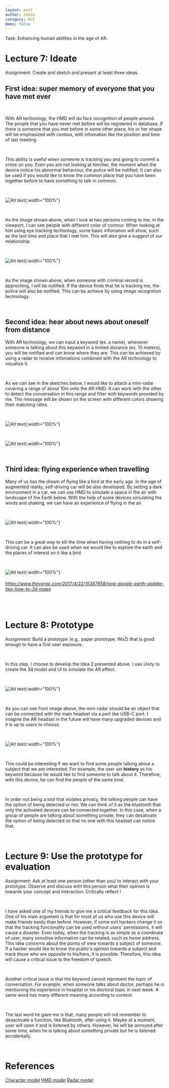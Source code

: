 ```yaml
---
layout: post
author: zemin 
category: HCI
demo: false 
---
```


Task: Enhancing human abilities in the age of AR.

# Lecture 7: Ideate

Assignment: Create and sketch and present at least three ideas.

## First idea: super memory of everyone that you have met ever

&nbsp;

With AR technology, the HMD will do face recognition of people around. The people that you have never met before will be registered in database. If there is someone that you met before in some other place, his or her shape will be emphasized with contour, with infomation like the position and time of last meeting.

&nbsp;

This ability is useful when someone is tracking you and going to commit a crime on you. Even you are not looking at him/her, the moment when the device notice his abnormal behaviour, the police will be notified. It can also be used if you would like to know the common place that you have been together before to have something to talk in common.

&nbsp;

![Alt text](https://raw.githubusercontent.com/zemin-xu/zemin-xu.github.io/master/assets/images/hci_lecture/idea1_1.jpg " "){:width="100%"}

&nbsp;

As the image shown above, when I look at two persons coming to me, in the viewport, I can see people with different color of contour. When looking at him using eye tracking technology, some basic infomation will show, such as the last time and place that I met him. This will also give a suggest of our relationship.

&nbsp;

![Alt text](https://raw.githubusercontent.com/zemin-xu/zemin-xu.github.io/master/assets/images/hci_lecture/idea1_2.jpg " "){:width="100%"}

&nbsp;

As the image shown above, when someone with criminal record is approching, I will be notified. If the device finds that he is tracking me, the police will also be notified. This can be achieve by using image recognition technology.

&nbsp;

## Second idea: hear about news about oneself from distance

With AR technology, we can input a keyword (ex. a name), whenever someone is talking about this keyword in a limited distance (ex. 10 meters), you will be notified and can know where they are. This can be achieved by using a radar to receive infomations combined with the AR technology to visualize it.

&nbsp;

As we can see in the sketches below, I would like to attach a mini-radar covering a range of about 10m onto the AR HMD. It can work with the other to detect the conversation in this range and filter with keywords provided by me. The message will be shown on the screen with different colors showing their matching rates.

&nbsp;

![Alt text](https://raw.githubusercontent.com/zemin-xu/zemin-xu.github.io/master/assets/images/hci_lecture/idea2_1.jpg "paper sketch for device"){:width="100%"}

&nbsp;

![Alt text](https://raw.githubusercontent.com/zemin-xu/zemin-xu.github.io/master/assets/images/hci_lecture/idea2_2.jpg "functionality"){:width="100%"}

&nbsp;

## Third idea: flying experience when travelling

Many of us has the dream of flying like a bird at the early age. In the age of augmented reality, self-driving car will be also developed. By setting a dark environment in a car, we can use HMD to simulate a space in the air with landscape of the Earth below. With the help of some devices simulating the winds and shaking, we can have an experience of flying in the air.

&nbsp;

![Alt text](https://raw.githubusercontent.com/zemin-xu/zemin-xu.github.io/master/assets/images/hci_lecture/idea3.jpg " "){:width="100%"}

&nbsp;

This can be a great way to kill the time when having nothing to do in a self-driving car. It can also be used when we would like to explore the earth and the places of interest on it like a bird.

&nbsp;

![Alt text](https://raw.githubusercontent.com/zemin-xu/zemin-xu.github.io/master/assets/images/hci_lecture/google_earth.png " "){:width="100%"}

###### https://www.theverge.com/2017/4/22/15387958/new-google-earth-update-tips-how-to-3d-maps

&nbsp;

# Lecture 8: Prototype

Assignment: Build a prototype (e.g,. paper prototype, WoZ) that is good enough to have a first user exposure.

&nbsp;

In this step, I choose to develop the Idea 2 presented above. I use *Unity* to create the 3d model and UI to simulate the AR effect.

&nbsp;

![Alt text](https://raw.githubusercontent.com/zemin-xu/zemin-xu.github.io/master/assets/images/hci_lecture/headset.png " "){:width="100%"}

&nbsp;

As you can see from image above, the mini-radar should be an object that can be connected with the main headset via a port like USB-C port. I imagine the AR headset in the future will have many upgraded devices and it is up to users to choose.

&nbsp;

![Alt text](https://raw.githubusercontent.com/zemin-xu/zemin-xu.github.io/master/assets/images/hci_lecture/ui.png " "){:width="100%"}

&nbsp;

This could be interesting if we want to find some people talking about a subject that we are interested. For example, the user set **history** as his keyword because he would like to find someone to talk about it. Therefore, with this device, he can find the people of the same kind.

&nbsp;

In order not being a tool that violates privacy, the talking people can have the option of being detected or not. We can think of it as the bluetooth that only the activated devices can be connected together. In this case, when a group of people are talking about something private, they can desativate the option of being detected so that no one with this headset can notice that.

&nbsp;

# Lecture 9: Use the prototype for evaluation

Assignment: Ask at least one person (other than you) to interact with your prototype. Observe and discuss with this person what their opinion is towards your concept and interaction. Critically reflect !

&nbsp;

I have asked one of my friends to give me a critical feedback for this idea. One of his main argument is that for most of us who use this device will make friends easily than before. However, if some evil hackers change it so that the tracking funcionality can be used without users' permissions, it will cause a disaster. Even today, when the tracking is as simple as a coordinate of user, many sensitive information can be related, such as home address. This idea concerns about the points of view towards a subject of someone. If a hacker would like to know the public's opinion towards a subject and track those who are opposite to his/hers, it is possible. Therefore, this idea will cause a critical issue to the freedom of speech.

&nbsp;

Another critical issue is that the keyword cannot represent the topic of conversation. For example, when someone talks about doctor, perhaps he is mentioning his experience in hospital or his doctoral topic in next week. A same word has many different meaning according to context.

&nbsp;

The last word he gave me is that, many people will not remember to desactivate a function, like Bluetooth, after using it. Maybe at a moment, user will open it and is listened by others. However, he will be annoyed after some time, when he is talking about something private but he is listened accidentally.

&nbsp;

# References

[Character model](https://sketchfab.com/3d-models/human-character-4532fd079e1e435d82f252d8705a888b)
[HMD model](https://sketchfab.com/3d-models/hololens-98b40c6118634abab7d8500bbc2eb631)
[Radar model](https://sketchfab.com/3d-models/low-poly-radar-dish-ed6850e61792430581c8f9851fb7b4c5)
